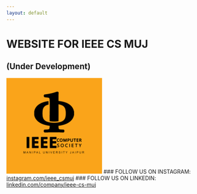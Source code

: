 ```yaml
---
layout: default
---
```


# WEBSITE FOR IEEE CS MUJ
## (Under Development)
<img src="assets/img/logo.png" alt="IEEE CS MUJ" width="250" height="250">
### FOLLOW US ON INSTAGRAM: 
<a href="https://www.instagram.com/ieee_csmuj">instagram.com/ieee_csmuj</a>
### FOLLOW US ON LINKEDIN:
<a href="https://www.linkedin.com/company/ieee-cs-muj/">linkedin.com/company/ieee-cs-muj</a>

